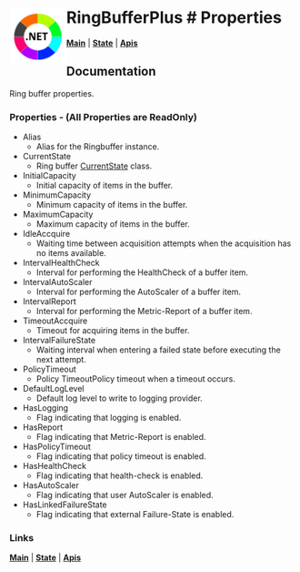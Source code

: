 # <img align="left" width="100" height="100" src="./images/icon.png"> RingBufferPlus # Properties

[**Main**](index.md#help) | 
[**State**](currentstate.md) | 
[**Apis**](index.md#apis)

## Documentation

Ring buffer properties.

### Properties - (All Properties are ReadOnly)

- Alias 
	-  Alias for the Ringbuffer instance.
- CurrentState 
	-  Ring buffer [CurrentState](currentstate.md) class.
- InitialCapacity 
	-  Initial capacity of items in the buffer.
- MinimumCapacity
	-  Minimum capacity of items in the buffer.
- MaximumCapacity
	-  Maximum capacity of items in the buffer.
- IdleAccquire
	-  Waiting time between acquisition attempts when the acquisition has no items available.
- IntervalHealthCheck
	-  Interval for performing the HealthCheck of a buffer item.
- IntervalAutoScaler
	-  Interval for performing the AutoScaler of a buffer item.
- IntervalReport
	-  Interval for performing the Metric-Report of a buffer item.
- TimeoutAccquire
	-  Timeout for acquiring items in the buffer.
- IntervalFailureState
	-  Waiting interval when entering a failed state before executing the next attempt.
- PolicyTimeout
	-  Policy TimeoutPolicy timeout when a timeout occurs.
- DefaultLogLevel
	-  Default log level to write to logging provider.
- HasLogging
	-  Flag indicating that logging is enabled.
- HasReport
	-  Flag indicating that Metric-Report is enabled.
- HasPolicyTimeout
	-  Flag indicating that policy timeout is enabled.
- HasHealthCheck
	-  Flag indicating that health-check is enabled.
- HasAutoScaler
	-  Flag indicating that user AutoScaler is enabled.
- HasLinkedFailureState
	-  Flag indicating that external Failure-State is enabled.

### Links
[**Main**](index.md#help) | 
[**State**](currentstate.md) | 
[**Apis**](index.md#apis)